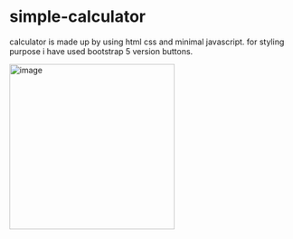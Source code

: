 # simple-calculator

calculator is made up by using html css and minimal javascript.
for styling purpose i have used bootstrap 5 version buttons.

<img width="292" alt="image" src="https://user-images.githubusercontent.com/100999421/232456801-aca2cd50-829f-4fa4-a046-b6c6e4d09bcb.png">
